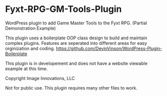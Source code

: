 # Fyxt-RPG-GM-Tools-Plugin
WordPress plugin to add Game Master Tools to the Fyxt RPG. (Partial Demonstration Example) 

This plugin uses a boilerplate OOP class design to build and maintain complex plugins. Features are seperated into different areas for easy orginization and coding. https://github.com/DevinVinson/WordPress-Plugin-Boilerplate

This plugin is in developement and does not have a website viewable example at this time. 

Copyright Image Innovations, LLC 

Not for public use. This plugin requires many other files to work.
